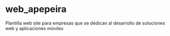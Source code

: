 # web_apepeira
Plantilla web site para empresas que se dedican al desarrollo de soluciones web y aplicaciones móviles
